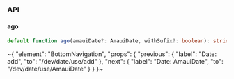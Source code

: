 

### API

#### ago

```ts
default function ago(amauiDate?: AmauiDate, withSufix?: boolean): string;
```


~{
  "element": "BottomNavigation",
  "props": {
    "previous": {
      "label": "Date: add",
      "to": "/dev/date/use/add"
    },
    "next": {
      "label": "Date: AmauiDate",
      "to": "/dev/date/use/AmauiDate"
    }
  }
}~
